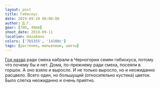 ```yaml
---
layout: post
title: Гибискус
date: 2019-09-20 00:00:00
author: Д.Г.
gear: [70D, 40mm]
shoot_date: 2019-09-11
location: Нахабино
colors: ['7b5355', '14100c']
tags: [растения, мальвовые, цветы]
---
```

[Год назад](https://www.dxfoto.ru/2018/09/16.html) ради смеха набрали в Черногории семян гибискуса, потому что почему бы и нет. Дома, по-прежнему ради смеха, посеяли в горшок. А оно взяло и выросло. И не только выросло, но и неожиданно расцвело. Всего один, но большущий (относительно кустика) цветок. Было слегка неожиданно и очень приятно.
